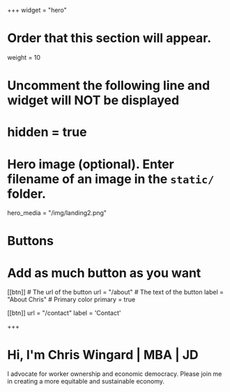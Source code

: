 +++
widget = "hero"
# Order that this section will appear.
weight = 10

# Uncomment the following line and widget will NOT be displayed
# hidden = true

# Hero image (optional). Enter filename of an image in the `static/` folder.
hero_media = "/img/landing2.png"

# Buttons
# Add as much button as you want
[[btn]]
	# The url of the button
  url = "/about"
	# The text of the button
  label = "About Chris"
	# Primary color
	primary = true

[[btn]]
  url = "/contact"
  label = 'Contact'

+++

# Hi, I'm Chris Wingard | MBA | JD

I advocate for worker ownership and economic democracy. Please join me in creating a more equitable and sustainable economy.


